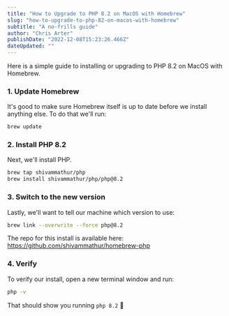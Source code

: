 ```yaml
---
title: "How to Upgrade to PHP 8.2 on MacOS with Homebrew"
slug: "how-to-upgrade-to-php-82-on-macos-with-homebrew"
subtitle: "A no-frills guide"
author: "Chris Arter"
publishDate: "2022-12-08T15:23:26.466Z"
dateUpdated: ""
---
```


Here is a simple guide to installing or upgrading to PHP 8.2 on MacOS with Homebrew.

### 1\. Update Homebrew

It's good to make sure Homebrew itself is up to date before we install anything else. To do that we'll run:

```bash
brew update
```

### 2\. Install PHP 8.2

Next, we'll install PHP.

```bash
brew tap shivammathur/php
brew install shivammathur/php/php@8.2
```

### 3\. Switch to the new version

Lastly, we'll want to tell our machine which version to use:

```bash
brew link --overwrite --force php@8.2
```

The repo for this install is available here: https://github.com/shivammathur/homebrew-php

### 4\. Verify

To verify our install, open a new terminal window and run:

```bash
php -v
```

That should show you running `php 8.2` 🥳